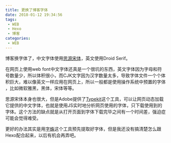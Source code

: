 ```yaml
---
title: 更换了博客字体
date: 2018-01-12 19:34:56
tags:
 - WEB
 - Hexo
 - 博客
categories:
 - WEB
---
```


博客换字体了，中文字体使用[思源宋体](https://github.com/adobe-fonts/source-han-serif)，英文使用Droid Serif。

在网页上使用web font中文字体还真是一个很坑的东西，英文字体因为字母和符号数量少，所以体积很小，而CJK文字因为汉字数量太多，导致字体文件一个个体积巨大，难以像英文一样应用在网页上，所以一般都是使用操作系统中预置的字体 ，比如微软雅黑，黑体，宋体等等。

思源宋体本身也很大，但是Adobe提供了[Typekit](http://typekit.com/fonts)这个工具，可以让网页动态加载它提供的中文字体，也就是使用JS实时地分析网页使用的字体，只下载使用到的字体。这个方法的缺点就是从打开页面到字体下载完毕之间有一个时间差，强迫症可能会觉得难受。

更好的办法其实是用[字蛛](http://font-spider.org/)这个工具预先提取好字体，但是我还没有搞清楚怎么跟Hexo配合起来，以后有机会再弄吧。